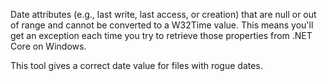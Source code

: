 
Date attributes (e.g., last write, last access, or creation) that are null or out of range and cannot be converted to a W32Time value. 
This means you'll get an exception each time you try to retrieve those properties from .NET Core on Windows.

This tool gives a correct date value for files with rogue dates.
